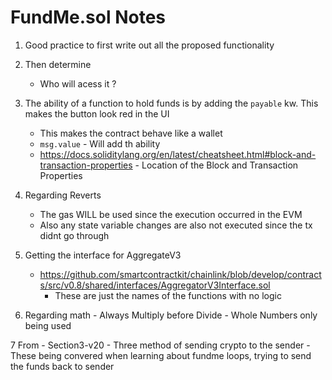 # FundMe.sol Notes 

1. Good practice to first write out all the proposed functionality 
2. Then determine 
    - Who will acess it ? 
3. The ability of a function to hold funds is by adding the `payable` kw. This makes the button look red in the UI
    - This makes the contract behave like a wallet 
    - `msg.value` - Will add th ability 
     - https://docs.soliditylang.org/en/latest/cheatsheet.html#block-and-transaction-properties - Location of the Block and Transaction Properties

4. Regarding Reverts 
    - The gas WILL be used since the execution occurred in the EVM
    - Also any state variable changes are also not executed since the tx didnt go through    

5. Getting the interface for AggregateV3 
    - https://github.com/smartcontractkit/chainlink/blob/develop/contracts/src/v0.8/shared/interfaces/AggregatorV3Interface.sol
        - These are just the names of the functions with no logic 

6. Regarding math - Always Multiply before Divide - Whole Numbers only being used 

7 From - Section3-v20 
    - Three method of sending crypto to the sender
    - These being convered when learning about fundme loops, trying to send the funds back to sender